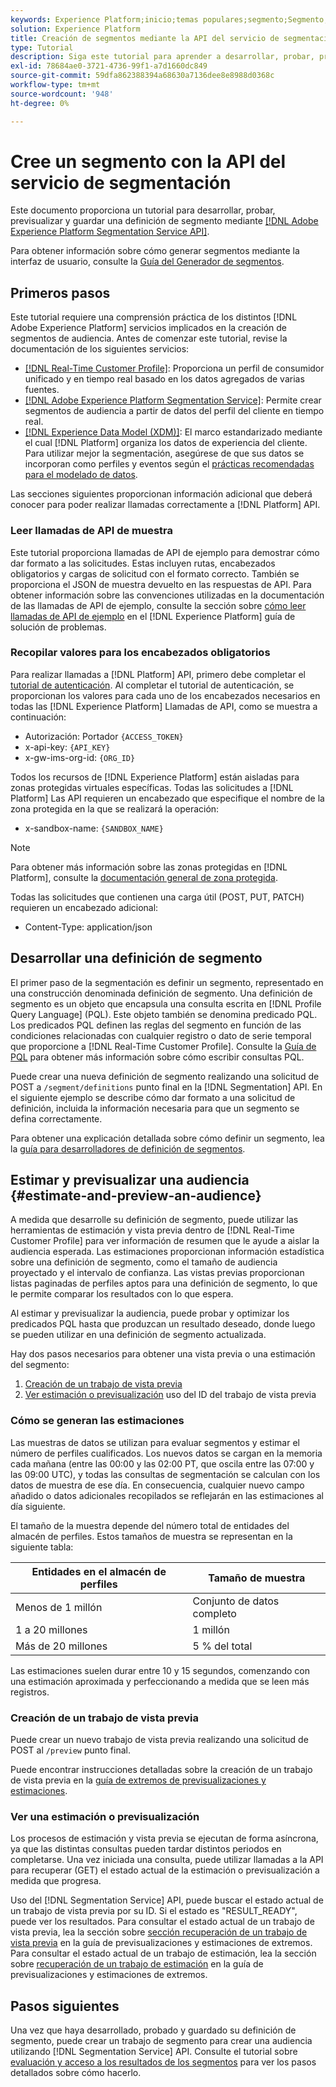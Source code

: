 ```yaml
---
keywords: Experience Platform;inicio;temas populares;segmento;Segmento;crear segmento;segmentación;crear un segmento;Servicio de segmentación;
solution: Experience Platform
title: Creación de segmentos mediante la API del servicio de segmentación
type: Tutorial
description: Siga este tutorial para aprender a desarrollar, probar, previsualizar y guardar una definición de segmento mediante la API del servicio de segmentación de Adobe Experience Platform.
exl-id: 78684ae0-3721-4736-99f1-a7d1660dc849
source-git-commit: 59dfa862388394a68630a7136dee8e8988d0368c
workflow-type: tm+mt
source-wordcount: '948'
ht-degree: 0%

---
```


# Cree un segmento con la API del servicio de segmentación

Este documento proporciona un tutorial para desarrollar, probar, previsualizar y guardar una definición de segmento mediante [[!DNL Adobe Experience Platform Segmentation Service API]](../api/getting-started.md).

Para obtener información sobre cómo generar segmentos mediante la interfaz de usuario, consulte la [Guía del Generador de segmentos](../ui/overview.md).

## Primeros pasos

Este tutorial requiere una comprensión práctica de los distintos [!DNL Adobe Experience Platform] servicios implicados en la creación de segmentos de audiencia. Antes de comenzar este tutorial, revise la documentación de los siguientes servicios:

- [[!DNL Real-Time Customer Profile]](../../profile/home.md): Proporciona un perfil de consumidor unificado y en tiempo real basado en los datos agregados de varias fuentes.
- [[!DNL Adobe Experience Platform Segmentation Service]](../home.md): Permite crear segmentos de audiencia a partir de datos del perfil del cliente en tiempo real.
- [[!DNL Experience Data Model (XDM)]](../../xdm/home.md): El marco estandarizado mediante el cual [!DNL Platform] organiza los datos de experiencia del cliente. Para utilizar mejor la segmentación, asegúrese de que sus datos se incorporan como perfiles y eventos según el [prácticas recomendadas para el modelado de datos](../../xdm/schema/best-practices.md).

Las secciones siguientes proporcionan información adicional que deberá conocer para poder realizar llamadas correctamente a [!DNL Platform] API.

### Leer llamadas de API de muestra

Este tutorial proporciona llamadas de API de ejemplo para demostrar cómo dar formato a las solicitudes. Estas incluyen rutas, encabezados obligatorios y cargas de solicitud con el formato correcto. También se proporciona el JSON de muestra devuelto en las respuestas de API. Para obtener información sobre las convenciones utilizadas en la documentación de las llamadas de API de ejemplo, consulte la sección sobre [cómo leer llamadas de API de ejemplo](../../landing/troubleshooting.md#how-do-i-format-an-api-request) en el [!DNL Experience Platform] guía de solución de problemas.

### Recopilar valores para los encabezados obligatorios

Para realizar llamadas a [!DNL Platform] API, primero debe completar el [tutorial de autenticación](https://www.adobe.com/go/platform-api-authentication-en). Al completar el tutorial de autenticación, se proporcionan los valores para cada uno de los encabezados necesarios en todas las [!DNL Experience Platform] Llamadas de API, como se muestra a continuación:

- Autorización: Portador `{ACCESS_TOKEN}`
- x-api-key: `{API_KEY}`
- x-gw-ims-org-id: `{ORG_ID}`

Todos los recursos de [!DNL Experience Platform] están aisladas para zonas protegidas virtuales específicas. Todas las solicitudes a [!DNL Platform] Las API requieren un encabezado que especifique el nombre de la zona protegida en la que se realizará la operación:

- x-sandbox-name: `{SANDBOX_NAME}`

>[!NOTE]
>
>Para obtener más información sobre las zonas protegidas en [!DNL Platform], consulte la [documentación general de zona protegida](../../sandboxes/home.md).

Todas las solicitudes que contienen una carga útil (POST, PUT, PATCH) requieren un encabezado adicional:

- Content-Type: application/json

## Desarrollar una definición de segmento

El primer paso de la segmentación es definir un segmento, representado en una construcción denominada definición de segmento. Una definición de segmento es un objeto que encapsula una consulta escrita en [!DNL Profile Query Language] (PQL). Este objeto también se denomina predicado PQL. Los predicados PQL definen las reglas del segmento en función de las condiciones relacionadas con cualquier registro o dato de serie temporal que proporcione a [!DNL Real-Time Customer Profile]. Consulte la [Guía de PQL](../pql/overview.md) para obtener más información sobre cómo escribir consultas PQL.

Puede crear una nueva definición de segmento realizando una solicitud de POST a `/segment/definitions` punto final en la [!DNL Segmentation] API. En el siguiente ejemplo se describe cómo dar formato a una solicitud de definición, incluida la información necesaria para que un segmento se defina correctamente.

Para obtener una explicación detallada sobre cómo definir un segmento, lea la [guía para desarrolladores de definición de segmentos](../api/segment-definitions.md#create).

## Estimar y previsualizar una audiencia {#estimate-and-preview-an-audience}

A medida que desarrolle su definición de segmento, puede utilizar las herramientas de estimación y vista previa dentro de [!DNL Real-Time Customer Profile] para ver información de resumen que le ayude a aislar la audiencia esperada. Las estimaciones proporcionan información estadística sobre una definición de segmento, como el tamaño de audiencia proyectado y el intervalo de confianza. Las vistas previas proporcionan listas paginadas de perfiles aptos para una definición de segmento, lo que le permite comparar los resultados con lo que espera.

Al estimar y previsualizar la audiencia, puede probar y optimizar los predicados PQL hasta que produzcan un resultado deseado, donde luego se pueden utilizar en una definición de segmento actualizada.

Hay dos pasos necesarios para obtener una vista previa o una estimación del segmento:

1. [Creación de un trabajo de vista previa](#create-a-preview-job)
2. [Ver estimación o previsualización](#view-an-estimate-or-preview) uso del ID del trabajo de vista previa

### Cómo se generan las estimaciones

Las muestras de datos se utilizan para evaluar segmentos y estimar el número de perfiles cualificados. Los nuevos datos se cargan en la memoria cada mañana (entre las 00:00 y las 02:00 PT, que oscila entre las 07:00 y las 09:00 UTC), y todas las consultas de segmentación se calculan con los datos de muestra de ese día. En consecuencia, cualquier nuevo campo añadido o datos adicionales recopilados se reflejarán en las estimaciones al día siguiente.

El tamaño de la muestra depende del número total de entidades del almacén de perfiles. Estos tamaños de muestra se representan en la siguiente tabla:

| Entidades en el almacén de perfiles | Tamaño de muestra |
| ------------------------- | ----------- |
| Menos de 1 millón | Conjunto de datos completo |
| 1 a 20 millones | 1 millón |
| Más de 20 millones | 5 % del total |

Las estimaciones suelen durar entre 10 y 15 segundos, comenzando con una estimación aproximada y perfeccionando a medida que se leen más registros.

### Creación de un trabajo de vista previa

Puede crear un nuevo trabajo de vista previa realizando una solicitud de POST al `/preview` punto final.

Puede encontrar instrucciones detalladas sobre la creación de un trabajo de vista previa en la [guía de extremos de previsualizaciones y estimaciones](../api/previews-and-estimates.md#create-preview).

### Ver una estimación o previsualización

Los procesos de estimación y vista previa se ejecutan de forma asíncrona, ya que las distintas consultas pueden tardar distintos periodos en completarse. Una vez iniciada una consulta, puede utilizar llamadas a la API para recuperar (GET) el estado actual de la estimación o previsualización a medida que progresa.

Uso del [!DNL Segmentation Service] API, puede buscar el estado actual de un trabajo de vista previa por su ID. Si el estado es &quot;RESULT_READY&quot;, puede ver los resultados. Para consultar el estado actual de un trabajo de vista previa, lea la sección sobre [sección recuperación de un trabajo de vista previa](../api/previews-and-estimates.md#get-preview) en la guía de previsualizaciones y estimaciones de extremos. Para consultar el estado actual de un trabajo de estimación, lea la sección sobre [recuperación de un trabajo de estimación](../api/previews-and-estimates.md#get-estimate) en la guía de previsualizaciones y estimaciones de extremos.


## Pasos siguientes

Una vez que haya desarrollado, probado y guardado su definición de segmento, puede crear un trabajo de segmento para crear una audiencia utilizando [!DNL Segmentation Service] API. Consulte el tutorial sobre [evaluación y acceso a los resultados de los segmentos](./evaluate-a-segment.md) para ver los pasos detallados sobre cómo hacerlo.
